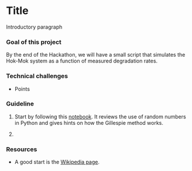 # Title

Introductory paragraph

### Goal of this project

By the end of the Hackathon, we will have a small script that simulates the Hok-Mok system as a function of measured degradation rates.


### Technical challenges

* Points


### Guideline

1. Start by following this [notebook](./). It reviews the use of random numbers in Python and gives hints on how the Gillespie method works.

2.


### Resources

* A good start is the [Wikipedia page](https://en.wikipedia.org/wiki/Gillespie_algorithm).
